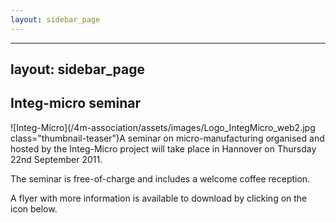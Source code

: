 ```yaml
---
layout: sidebar_page
---
```


---
layout: sidebar_page
---

## Integ-micro seminar

![Integ-Micro](/4m-association/assets/images/Logo_IntegMicro_web2.jpg class="thumbnail-teaser")A seminar on micro-manufacturing organised and hosted by the Integ-Micro project will take place in Hannover on Thursday 22nd September 2011.
<!--break-->
The seminar is free-of-charge and includes a welcome coffee reception.

A flyer with more information is available to download by clicking on the icon below.